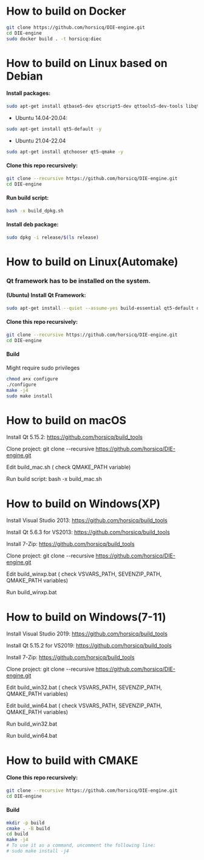 # How to build on Docker

```bash
git clone https://github.com/horsicq/DIE-engine.git
cd DIE-engine
sudo docker build . -t horsicq:diec
```

# How to build on Linux based on Debian

#### Install packages:

```bash
sudo apt-get install qtbase5-dev qtscript5-dev qttools5-dev-tools libqt5svg5-dev git build-essential -y
```

- Ubuntu 14.04-20.04:

```bash
sudo apt-get install qt5-default -y
```

- Ubuntu 21.04-22.04

```bash
sudo apt-get install qtchooser qt5-qmake -y
```

#### Clone this repo recursively:

```bash
git clone --recursive https://github.com/horsicq/DIE-engine.git
cd DIE-engine
```

#### Run build script:

```bash
bash -x build_dpkg.sh
```

#### Install deb package:

```bash
sudo dpkg -i release/$(ls release)
```

# How to build on Linux(Automake)

### Qt framework has to be installed on the system.

#### (Ubuntu) Install Qt Framework:

```bash
sudo apt-get install --quiet --assume-yes build-essential qt5-default qtbase5-dev qttools5-dev-tools qtscript5-dev libqt5svg5-dev
```

#### Clone this repo recursively:

```bash
git clone --recursive https://github.com/horsicq/DIE-engine.git
cd DIE-engine
```

#### Build

Might require sudo privileges

```bash
chmod a+x configure
./configure
make -j4
sudo make install
```

# How to build on macOS

Install Qt 5.15.2: https://github.com/horsicq/build_tools

Clone project: git clone --recursive https://github.com/horsicq/DIE-engine.git

Edit build_mac.sh ( check QMAKE_PATH variable)

Run build script: bash -x build_mac.sh

# How to build on Windows(XP)

Install Visual Studio 2013: https://github.com/horsicq/build_tools

Install Qt 5.6.3 for VS2013: https://github.com/horsicq/build_tools

Install 7-Zip: https://github.com/horsicq/build_tools

Clone project: git clone --recursive https://github.com/horsicq/DIE-engine.git

Edit build_winxp.bat ( check VSVARS_PATH, SEVENZIP_PATH, QMAKE_PATH variables)

Run build_winxp.bat

# How to build on Windows(7-11)

Install Visual Studio 2019: https://github.com/horsicq/build_tools

Install Qt 5.15.2 for VS2019: https://github.com/horsicq/build_tools

Install 7-Zip: https://github.com/horsicq/build_tools

Clone project: git clone --recursive https://github.com/horsicq/DIE-engine.git

Edit build_win32.bat ( check VSVARS_PATH, SEVENZIP_PATH, QMAKE_PATH variables)

Edit build_win64.bat ( check VSVARS_PATH, SEVENZIP_PATH, QMAKE_PATH variables)

Run build_win32.bat

Run build_win64.bat

# How to build with CMAKE

#### Clone this repo recursively:

```bash
git clone --recursive https://github.com/horsicq/DIE-engine.git
cd DIE-engine
```

#### Build

```bash
mkdir -p build
cmake . -B build
cd build
make -j4
# To use it as a command, uncomment the following line:
# sudo make install -j4
```
